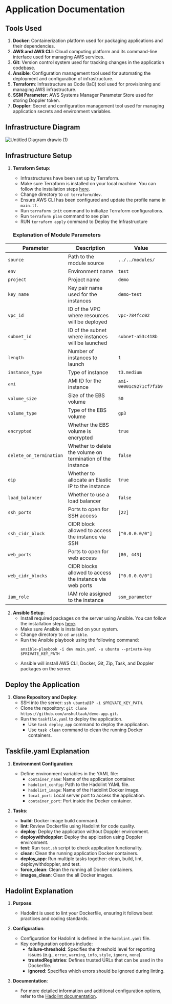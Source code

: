 # Application Documentation

## Tools Used

1. **Docker**: Containerization platform used for packaging applications and their dependencies.
2. **AWS and AWS CLI**: Cloud computing platform and its command-line interface used for managing AWS services.
3. **Git**: Version control system used for tracking changes in the application codebase.
4. **Ansible**: Configuration management tool used for automating the deployment and configuration of infrastructure.
5. **Terraform**: Infrastructure as Code (IaC) tool used for provisioning and managing AWS infrastructure.
6. **SSM Parameter**: AWS Systems Manager Parameter Store used for storing Doppler token.
7. **Doppler**: Secret and configuration management tool used for managing application secrets and environment variables.

## Infrastructure Diagram

![Untitled Diagram drawio (1)](https://github.com/anshultaak/demo-app/assets/76546821/c1d36988-76b6-4cd5-9ead-628fc41753f7)

## Infrastructure Setup

1. **Terraform Setup**:
   - Infrastructures have been set up by Terraform.
   - Make sure Terraform is installed on your local machine. You can follow the installation steps [here](https://developer.hashicorp.com/terraform/tutorials/aws-get-started/install-cli).
   - Change directory to `cd terraform/dev`.
   - Ensure AWS CLI has been configured and update the profile name in `main.tf`.
   - Run `terraform init` command to initialize Terraform configurations.
   - Run `terraform plan` command to see plan
   - RUN `terraform apply` command to Deploy the Infrastructure
     
   ### Explanation of Module Parameters

| Parameter             | Description                                  | Value                      |
|-----------------------|----------------------------------------------|----------------------------|
| `source`              | Path to the module source                    | `../../modules/`           |
| `env`                 | Environment name                             | `test`                     |
| `project`             | Project name                                 | `demo`                     |
| `key_name`            | Key pair name used for the instances         | `demo-test`                |
| `vpc_id`              | ID of the VPC where resources will be deployed | `vpc-784fcc02`             |
| `subnet_id`           | ID of the subnet where instances will be launched | `subnet-a53c418b`          |
| `length`              | Number of instances to launch                | `1`                        |
| `instance_type`       | Type of instance                             | `t3.medium`                |
| `ami`                 | AMI ID for the instance                      | `ami-0e001c9271cf7f3b9`    |
| `volume_size`         | Size of the EBS volume                       | `50`                       |
| `volume_type`         | Type of the EBS volume                       | `gp3`                      |
| `encrypted`           | Whether the EBS volume is encrypted          | `true`                     |
| `delete_on_termination`| Whether to delete the volume on termination of the instance | `false`                    |
| `eip`                 | Whether to allocate an Elastic IP to the instance | `true`                     |
| `load_balancer`       | Whether to use a load balancer               | `false`                    |
| `ssh_ports`           | Ports to open for SSH access                 | `[22]`                     |
| `ssh_cidr_block`      | CIDR block allowed to access the instance via SSH | `["0.0.0.0/0"]`           |
| `web_ports`           | Ports to open for web access                 | `[80, 443]`                |
| `web_cidr_blocks`     | CIDR blocks allowed to access the instance via web ports | `["0.0.0.0/0"]`           |
| `iam_role`            | IAM role assigned to the instance            | `ssm_parameter`            |

2. **Ansible Setup**:
   - Install required packages on the server using Ansible. You can follow the installation steps [here](https://docs.ansible.com/ansible/latest/installation_guide/intro_installation.html).
   - Make sure Ansible is installed on your system.
   - Change directory to `cd ansible`.
   - Run the Ansible playbook using the following command:
     ```
     ansible-playbook -i dev main.yaml -u ubuntu --private-key $PRIVATE_KEY_PATH
     ```
   - Ansible will install AWS CLI, Docker, Git, Zip, Task, and Doppler packages on the server.

## Deploy the Application

1. **Clone Repository and Deploy**:
   - SSH into the server: `ssh ubuntu@IP -i $PRIVATE_KEY_PATH`.
   - Clone the repository: `git clone https://github.com/anshultaak/demo-app.git`.
   - Run the `taskfile.yaml` to deploy the application.
     - Use `task deploy_app` command to deploy the application.
     - Use `task clean` command to clean the running Docker containers.

## Taskfile.yaml Explanation

1. **Environment Configuration**:
   - Define environment variables in the YAML file:
     - `container_name`: Name of the application container.
     - `hadolint_config`: Path to the Hadolint YAML file.
     - `hadolint_image`: Name of the Hadolint Docker image.
     - `local_port`: Local server port to access the application.
     - `container_port`: Port inside the Docker container.

2. **Tasks**:
   - **build**: Docker image build command.
   - **lint**: Review Dockerfile using Hadolint for code quality.
   - **deploy**: Deploy the application without Doppler environment.
   - **deploywithdoppler**: Deploy the application using Doppler environment.
   - **test**: Run `test.sh` script to check application functionality.
   - **clean**: Clean the running application Docker containers.
   - **deploy_app**: Run multiple tasks together: clean, build, lint, deploywithdoppler, and test.
   - **force_clean**: Clean the running all Docker containers.
   - **images_clean**: Clean the all Docker images.

## Hadolint Explanation

1. **Purpose**:
   - Hadolint is used to lint your Dockerfile, ensuring it follows best practices and coding standards.

2. **Configuration**:
   - Configuration for Hadolint is defined in the `hadolint.yaml` file.
   - Key configuration options include:
     - **failure-threshold**: Specifies the threshold level for reporting issues (e.g., `error`, `warning`, `info`, `style`, `ignore`, `none`).
     - **trustedRegistries**: Defines trusted URLs that can be used in the Dockerfile.
     - **ignored**: Specifies which errors should be ignored during linting.

3. **Documentation**:
   - For more detailed information and additional configuration options, refer to the [Hadolint documentation](https://github.com/hadolint/hadolint).
